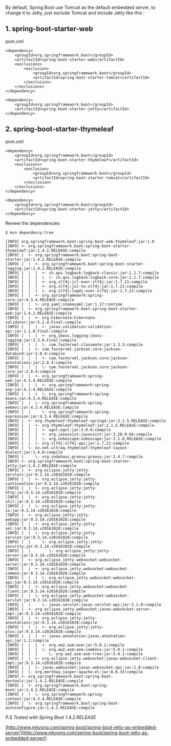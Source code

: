 By default, Spring Boot use Tomcat as the default embedded server, to change it to Jetty, just exclude Tomcat and include Jetty like this :

## 1\. spring-boot-starter-web

pom.xml

    <dependency>
    	<groupId>org.springframework.boot</groupId>
    	<artifactId>spring-boot-starter-web</artifactId>
    	<exclusions>
    		<exclusion>
    			<groupId>org.springframework.boot</groupId>
    			<artifactId>spring-boot-starter-tomcat</artifactId>
    		</exclusion>
    	</exclusions>
    </dependency>

    <dependency>
    	<groupId>org.springframework.boot</groupId>
    	<artifactId>spring-boot-starter-jetty</artifactId>
    </dependency>

## 2\. spring-boot-starter-thymeleaf

pom.xml

    <dependency>
    	<groupId>org.springframework.boot</groupId>
    	<artifactId>spring-boot-starter-thymeleaf</artifactId>
    	<exclusions>
    		<exclusion>
    			<groupId>org.springframework.boot</groupId>
    			<artifactId>spring-boot-starter-tomcat</artifactId>
    		</exclusion>
    	</exclusions>
    </dependency>

    <dependency>
    	<groupId>org.springframework.boot</groupId>
    	<artifactId>spring-boot-starter-jetty</artifactId>
    </dependency>

Review the dependencies

    $ mvn dependency:tree

    [INFO] org.springframework.boot:spring-boot-web-thymeleaf:jar:1.0
    [INFO] +- org.springframework.boot:spring-boot-starter-thymeleaf:jar:1.4.2.RELEASE:compile
    [INFO] |  +- org.springframework.boot:spring-boot-starter:jar:1.4.2.RELEASE:compile
    [INFO] |  |  +- org.springframework.boot:spring-boot-starter-logging:jar:1.4.2.RELEASE:compile
    [INFO] |  |  |  +- ch.qos.logback:logback-classic:jar:1.1.7:compile
    [INFO] |  |  |  |  \- ch.qos.logback:logback-core:jar:1.1.7:compile
    [INFO] |  |  |  +- org.slf4j:jcl-over-slf4j:jar:1.7.21:compile
    [INFO] |  |  |  +- org.slf4j:jul-to-slf4j:jar:1.7.21:compile
    [INFO] |  |  |  \- org.slf4j:log4j-over-slf4j:jar:1.7.21:compile
    [INFO] |  |  +- org.springframework:spring-core:jar:4.3.4.RELEASE:compile
    [INFO] |  |  \- org.yaml:snakeyaml:jar:1.17:runtime
    [INFO] |  +- org.springframework.boot:spring-boot-starter-web:jar:1.4.2.RELEASE:compile
    [INFO] |  |  +- org.hibernate:hibernate-validator:jar:5.2.4.Final:compile
    [INFO] |  |  |  +- javax.validation:validation-api:jar:1.1.0.Final:compile
    [INFO] |  |  |  +- org.jboss.logging:jboss-logging:jar:3.3.0.Final:compile
    [INFO] |  |  |  \- com.fasterxml:classmate:jar:1.3.3:compile
    [INFO] |  |  +- com.fasterxml.jackson.core:jackson-databind:jar:2.8.4:compile
    [INFO] |  |  |  +- com.fasterxml.jackson.core:jackson-annotations:jar:2.8.4:compile
    [INFO] |  |  |  \- com.fasterxml.jackson.core:jackson-core:jar:2.8.4:compile
    [INFO] |  |  +- org.springframework:spring-web:jar:4.3.4.RELEASE:compile
    [INFO] |  |  |  +- org.springframework:spring-aop:jar:4.3.4.RELEASE:compile
    [INFO] |  |  |  \- org.springframework:spring-beans:jar:4.3.4.RELEASE:compile
    [INFO] |  |  \- org.springframework:spring-webmvc:jar:4.3.4.RELEASE:compile
    [INFO] |  |     \- org.springframework:spring-expression:jar:4.3.4.RELEASE:compile
    [INFO] |  +- org.thymeleaf:thymeleaf-spring4:jar:2.1.5.RELEASE:compile
    [INFO] |  |  +- org.thymeleaf:thymeleaf:jar:2.1.5.RELEASE:compile
    [INFO] |  |  |  +- ognl:ognl:jar:3.0.8:compile
    [INFO] |  |  |  +- org.javassist:javassist:jar:3.20.0-GA:compile
    [INFO] |  |  |  \- org.unbescape:unbescape:jar:1.1.0.RELEASE:compile
    [INFO] |  |  \- org.slf4j:slf4j-api:jar:1.7.21:compile
    [INFO] |  \- nz.net.ultraq.thymeleaf:thymeleaf-layout-dialect:jar:1.4.0:compile
    [INFO] |     \- org.codehaus.groovy:groovy:jar:2.4.7:compile
    [INFO] +- org.springframework.boot:spring-boot-starter-jetty:jar:1.4.2.RELEASE:compile
    [INFO] |  +- org.eclipse.jetty:jetty-servlets:jar:9.3.14.v20161028:compile
    [INFO] |  |  +- org.eclipse.jetty:jetty-continuation:jar:9.3.14.v20161028:compile
    [INFO] |  |  +- org.eclipse.jetty:jetty-http:jar:9.3.14.v20161028:compile
    [INFO] |  |  +- org.eclipse.jetty:jetty-util:jar:9.3.14.v20161028:compile
    [INFO] |  |  \- org.eclipse.jetty:jetty-io:jar:9.3.14.v20161028:compile
    [INFO] |  +- org.eclipse.jetty:jetty-webapp:jar:9.3.14.v20161028:compile
    [INFO] |  |  +- org.eclipse.jetty:jetty-xml:jar:9.3.14.v20161028:compile
    [INFO] |  |  \- org.eclipse.jetty:jetty-servlet:jar:9.3.14.v20161028:compile
    [INFO] |  |     \- org.eclipse.jetty:jetty-security:jar:9.3.14.v20161028:compile
    [INFO] |  |        \- org.eclipse.jetty:jetty-server:jar:9.3.14.v20161028:compile
    [INFO] |  +- org.eclipse.jetty.websocket:websocket-server:jar:9.3.14.v20161028:compile
    [INFO] |  |  +- org.eclipse.jetty.websocket:websocket-common:jar:9.3.14.v20161028:compile
    [INFO] |  |  |  \- org.eclipse.jetty.websocket:websocket-api:jar:9.3.14.v20161028:compile
    [INFO] |  |  +- org.eclipse.jetty.websocket:websocket-client:jar:9.3.14.v20161028:compile
    [INFO] |  |  \- org.eclipse.jetty.websocket:websocket-servlet:jar:9.3.14.v20161028:compile
    [INFO] |  |     \- javax.servlet:javax.servlet-api:jar:3.1.0:compile
    [INFO] |  +- org.eclipse.jetty.websocket:javax-websocket-server-impl:jar:9.3.14.v20161028:compile
    [INFO] |  |  +- org.eclipse.jetty:jetty-annotations:jar:9.3.14.v20161028:compile
    [INFO] |  |  |  +- org.eclipse.jetty:jetty-plus:jar:9.3.14.v20161028:compile
    [INFO] |  |  |  +- javax.annotation:javax.annotation-api:jar:1.2:compile
    [INFO] |  |  |  +- org.ow2.asm:asm:jar:5.0.1:compile
    [INFO] |  |  |  \- org.ow2.asm:asm-commons:jar:5.0.1:compile
    [INFO] |  |  |     \- org.ow2.asm:asm-tree:jar:5.0.1:compile
    [INFO] |  |  +- org.eclipse.jetty.websocket:javax-websocket-client-impl:jar:9.3.14.v20161028:compile
    [INFO] |  |  \- javax.websocket:javax.websocket-api:jar:1.0:compile
    [INFO] |  \- org.mortbay.jasper:apache-el:jar:8.0.33:compile
    [INFO] +- org.springframework.boot:spring-boot-devtools:jar:1.4.2.RELEASE:compile
    [INFO] |  +- org.springframework.boot:spring-boot:jar:1.4.2.RELEASE:compile
    [INFO] |  |  \- org.springframework:spring-context:jar:4.3.4.RELEASE:compile
    [INFO] |  \- org.springframework.boot:spring-boot-autoconfigure:jar:1.4.2.RELEASE:compile

_P.S Tested with Spring Boot 1.4.2.RELEASE_

[http://www.mkyong.com/spring-boot/spring-boot-jetty-as-embedded-server/](http://www.mkyong.com/spring-boot/spring-boot-jetty-as-embedded-server/)
